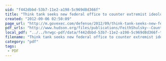 ```yaml
---
uid: "f442dbbd-53b7-11e2-a198-5c969d8d366f"
title: "Think tank seeks new federal office to counter extremist ideology - Defense - GovExec.com"
created: "2012-09-06 02:50:09"
page_url: "http://m.govexec.com/defense/2012/09/think-tank-seeks-new-federal-office-counter-extremist-ideology/57895/?oref=ge-iphone-interstitial-continue&oref=ge-iphone-interstitial-continue"
pdf_urls: "http://www.hudson.org/files/publications/FeithShulsky--CounteringHostileIdeologiesSRF041812Web.pdf"
local_pdf: "../../hrwgc-pdf/data/f442dbbd-53b7-11e2-a198-5c969d8d366f-think-tank-seeks-new-federal-office-to-counter-extremist-ideology-defense-govexec-com.pdf"
filename: "Think tank seeks new federal office to counter extremist ideology - Defense - GovExec.com.html"
category: "pdf"
tags: 
 - PDF
---
```

